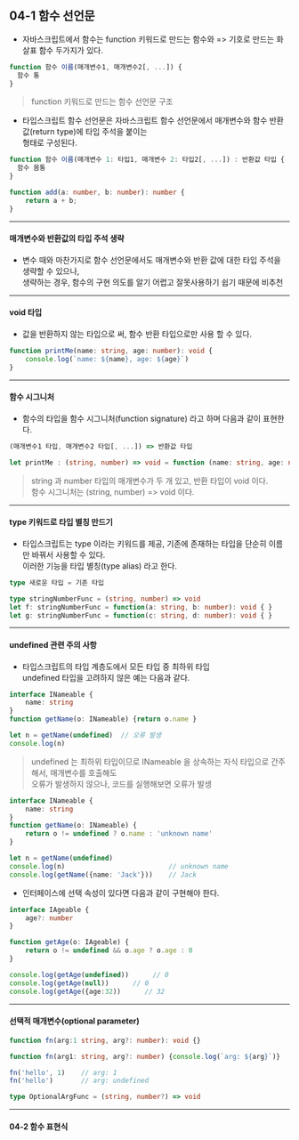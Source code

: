 ## 04-1 함수 선언문  

- 자바스크립트에서 함수는 function 키워드로 만드는 함수와 => 기호로 만드는 화살표 함수 두가지가 있다.

```typeScript
function 함수 이름(매개변수1, 매개변수2[, ...]) {
  함수 통
}
```
> function 키워드로 만드는 함수 선언문 구조
 
 - 타입스크립트 함수 선언문은 자바스크립트 함수 선언문에서 매개변수와 함수 반환값(return type)에 타입 주석을 붙이는  
   형태로 구성된다.
   
```typeScript
function 함수 이름(매개변수 1: 타입1, 매개변수 2: 타입2[, ...]) : 반환값 타입 {
  함수 몸통
}
```

```typeScript
function add(a: number, b: number): number {
    return a + b; 
}
```

***


#### 매개변수와 반환값의 타입 주석 생략

- 변수 때와 마찬가지로 함수 선언문에서도 매개변수와 반환 값에 대한 타입 주석을 생략할 수 있으나,  
  생략하는 경우, 함수의 구현 의도를 알기 어렵고 잘못사용하기 쉽기 때문에 비추천
  

***


#### void 타입

- 값을 반환하지 않는 타입으로 써, 함수 반환 타입으로만 사용 할 수 있다.

```typeScript
function printMe(name: string, age: number): void {
    console.log(`name: ${name}, age: ${age}`)
}
```


***


#### 함수 시그니처

- 함수의 타입을 함수 시그니처(function signature) 라고 하며 다음과 같이 표현한다.

```typeScript
(매개변수1 타입, 매개변수2 타입[, ...]) => 반환값 타입
```

```typeScript
let printMe : (string, number) => void = function (name: string, age: number): void { }
```
> string 과 number 타입의 매개변수가 두 개 있고, 반환 타입이 void 이다.  
  함수 시그니처는 (string, number) => void 이다.
  

***


#### type 키워드로 타입 별칭 만드기

- 타입스크립트는 type 이라는 키워드를 제공, 기존에 존재하는 타입을 단순히 이름만 바꿔서 사용할 수 있다.  
  이러한 기능을 타입 별칭(type alias) 라고 한다.
  
```typeScript
type 새로운 타입 = 기존 타입
```

```typeScript
type stringNumberFunc = (string, number) => void
let f: stringNumberFunc = function(a: string, b: number): void { }
let g: stringNumberFunc = function(c: string, d: number): void { }
```


***


#### undefined 관련 주의 사항

- 타입스크립트의 타입 계층도에서 모든 타입 중 최하위 타입  
  undefined 타입을 고려하지 않은 예는 다음과 같다.
  
```typeScript
interface INameable {
    name: string
}
function getName(o: INameable) {return o.name }

let n = getName(undefined)  // 오류 발생
console.log(n)
```
> undefined 는 최하위 타입이므로 INameable 을 상속하는 자식 타입으로 간주해서, 매개변수를 호출해도  
  오류가 발생하지 않으나, 코드를 실행해보면 오류가 발생 


```typeScript
interface INameable {
    name: string
}
function getName(o: INameable) {
    return o != undefined ? o.name : 'unknown name'
}

let n = getName(undefined) 
console.log(n)                          // unknown name
console.log(getName({name: 'Jack'}))    // Jack 
```

- 인터페이스에 선택 속성이 있다면 다음과 같이 구현해야 한다.

```typeScript
interface IAgeable {
    age?: number
}

function getAge(o: IAgeable) {
    return o != undefined && o.age ? o.age : 0 
}

console.log(getAge(undefined))      // 0 
console.log(getAge(null))      // 0 
console.log(getAge({age:32))      // 32

```


***


#### 선택적 매개변수(optional parameter)

```typeScript
function fn(arg:1 string, arg?: number): void {}
```

```typeScript
function fn(arg1: string, arg?: number) {console.log(`arg: ${arg}`)}

fn('hello', 1)    // arg: 1
fn('hello')       // arg: undefined
```

```typeScript
type OptionalArgFunc = (string, number?) => void
```


***


#### 04-2 함수 표현식

